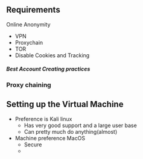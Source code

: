 
## Requirements 
Online Anonymity
- VPN 
- Proxychain
- TOR
- Disable Cookies and Tracking
##### Best Account Creating practices





### Proxy chaining

## Setting up the Virtual Machine
- Preference is Kali linux
	- Has very good support and a large user base
	- Can pretty much do anything(almost)
- Machine preference MacOS
	- Secure 
	- 